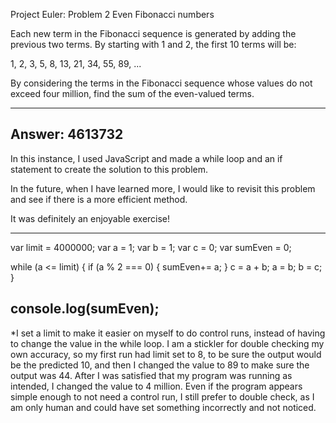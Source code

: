 Project Euler: Problem 2
Even Fibonacci numbers

Each new term in the Fibonacci sequence is generated by adding the previous two terms. By starting with 1 and 2, the first 10 terms will be:

1, 2, 3, 5, 8, 13, 21, 34, 55, 89, ...

By considering the terms in the Fibonacci sequence whose values do not exceed four million, find the sum of the even-valued terms.

-----------------------------------------------------------------
Answer: 4613732
-----------------------------------------------------------------
In this instance, I used JavaScript and made a while loop and an if statement to create the solution to this problem. 

In the future, when I have learned more, I would like to revisit this problem and see if there is a more efficient method.

It was definitely an enjoyable exercise! 

------------------------------------------------------------------
var limit = 4000000;
var a = 1;
var b = 1;
var c = 0;
var sumEven = 0;


while (a <= limit) {
  if (a % 2 === 0) {
    sumEven+= a;
  }
  c = a + b;
  a = b;
  b = c;
}

console.log(sumEven);
-------------------------------------------------------------------
*I set a limit to make it easier on myself to do control runs, instead of having to change the value in the while loop. I am a stickler for double checking my own accuracy, so my first run had limit set to 8, to be sure the output would be the predicted 10, and then I changed the value to 89 to make sure the output was 44. After I was satisfied that my program was running as intended, I changed the value to 4 million. Even if the program appears simple enough to not need a control run, I still prefer to double check, as I am only human and could have set something incorrectly and not noticed.

